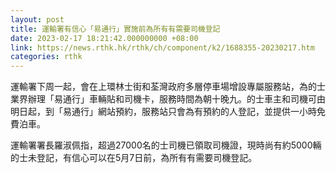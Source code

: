 ```yaml
---
layout: post
title: 運輸署有信心「易通行」實施前為所有有需要司機登記
date: 2023-02-17 18:21:42.000000000 +08:00
link: https://news.rthk.hk/rthk/ch/component/k2/1688355-20230217.htm
categories: rthk
---
```


運輸署下周一起，會在上環林士街和荃灣政府多層停車場增設專屬服務站，為的士業界辦理「易通行」車輛貼和司機卡，服務時間為朝十晚九。的士車主和司機可由明日起，到「易通行」網站預約，服務站只會為有預約的人登記，並提供一小時免費泊車。

運輸署署長羅淑佩指，超過27000名的士司機已領取司機證，現時尚有約5000輛的士未登記，有信心可以在5月7日前，為所有有需要司機登記。
